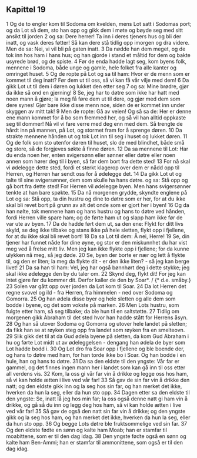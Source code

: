 ## Kapittel 19

1 Og de to engler kom til Sodoma om kvelden, mens Lot satt i Sodomas port; og da Lot så dem, sto han opp og gikk dem i møte og bøyde seg med sitt ansikt til jorden
2 og sa: Dere herrer! Ta inn i deres tjeners hus og bli der inatt, og vask deres føtter! Så kan dere stå tidlig opp imorgen og dra videre. Men de sa: Nei, vi vil bli på gaten inatt.
3 Da nødde han dem meget, og de tok inn hos ham i hans hus; og han gjorde i stand et måltid for dem og bakte usyrede brød, og de spiste.
4 Før de enda hadde lagt seg, kom byens folk, mennene i Sodoma, både unge og gamle, hele folket fra alle kanter og omringet huset.
5 Og de ropte på Lot og sa til ham: Hvor er de menn som er kommet til deg inatt? Før dem ut til oss, så vi kan få vår vilje med dem!
6 Da gikk Lot ut til dem i døren og lukket den etter seg
7 og sa: Mine brødre, gjør da ikke så ond en gjerning!
8 Se, jeg har to døtre som ikke har hatt med noen mann å gjøre; la meg få føre dem ut til dere, og gjør med dem som dere synes! Gjør bare ikke disse menn noe, siden de er kommet inn under skyggen av mitt tak!
9 Men de ropte: Gå av veien! Og så sa de: Her er denne ene mann kommet for å bo som fremmed her, og så vil han alltid oppkaste seg til dommer! Nå vil vi fare verre med deg enn med dem. Så trengte de hårdt inn på mannen, på Lot, og stormet fram for å sprenge døren.
10 Da strakte mennene hånden ut og tok Lot inn til seg i huset og lukket døren.
11 Og de folk som sto utenfor døren til huset, slo de med blindhet, både små og store, så de forgjeves søkte å finne døren.
12 Da sa mennene til Lot: Har du enda noen her, enten svigersønn eller sønner eller døtre eller noen annen som hører deg til i byen, så før dem bort fra dette sted!
13 For nå skal vi ødelegge dette sted, fordi et sterkt klagerop over dem er nådd opp til Herren, og Herren har sendt oss for å ødelegge det.
14 Da gikk Lot ut og talte til sine svigersønner, dem som skulle ha hans døtre. og sa: Stå opp og gå bort fra dette sted! For Herren vil ødelegge byen. Men hans svigersønner tenkte at han bare spøkte.
15 Da nå morgenen grydde, skyndte englene på Lot og sa: Stå opp, ta din hustru og dine to døtre som er her, for at du ikke skal bli revet bort på grunn av alt det onde som er gjort her i byen!
16 Og da han nølte, tok mennene ham og hans hustru og hans to døtre ved hånden, fordi Herren ville spare ham; og de førte ham ut og slapp ham ikke før de var ute av byen.
17 Da de hadde ført dem ut, sa den ene: Flykt for ditt livs skyld, se deg ikke tilbake og stans ikke på hele sletten, flykt opp i fjellene, for at du ikke skal bli revet bort!
18 Da sa Lot til dem: Å nei, Herre!
19 Se, din tjener har funnet nåde for dine øyne, og stor er den miskunnhet du har vist meg ved å frelse mitt liv. Men jeg kan ikke flykte opp i fjellene; for da kunne ulykken nå meg, så jeg døde.
20 Se, byen der borte er nær og lett å flykte til, og den er liten; la meg da flykte dit - er den ikke liten? - så jeg kan berge livet!
21 Da sa han til ham: Vel, jeg har også bønnhørt deg i dette stykke; jeg skal ikke ødelegge den by du taler om.
22 Skynd deg, flykt dit! For jeg kan intet gjøre før du kommer dit. Derfor kaller de den by Soar*. / {* d.e. småby.}
23 Solen var gått opp over jorden da Lot kom til Soar.
24 Da lot Herren det regne svovel og ild - fra Herren, fra himmelen - ned over Sodoma og Gomorra.
25 Og han ødela disse byer og hele sletten og alle dem som bodde i byene, og det som vokste på marken.
26 Men Lots hustru, som fulgte etter ham, så seg tilbake; da ble hun til en saltstøtte.
27 Tidlig om morgenen gikk Abraham til det sted hvor han hadde stått for Herrens åsyn.
28 Og han så utover Sodoma og Gomorra og utover hele landet på sletten; da fikk han se at røyken steg opp fra landet som røyken fra en smelteovn.
29 Slik gikk det til at da Gud ødela byene på sletten, da kom Gud Abraham i hu og førte Lot midt ut av ødeleggelsen - dengang han ødela de byer som Lot hadde bodd i.
30 Og Lot dro fra Soar opp i fjellene og ble boende der, og hans to døtre med ham, for han torde ikke bo i Soar. Og han bodde i en hule, han og hans to døtre.
31 Da sa den eldste til den yngste: Vår far er gammel, og det finnes ingen mann her i landet som kan gå inn til oss etter all verdens vis.
32 Kom, la oss gi vår far vin å drikke og legge oss hos ham, så vi kan holde ætten i live ved vår far!
33 Så gav de sin far vin å drikke den natt; og den eldste gikk inn og la seg hos sin far, og han merket det ikke, hverken da hun la seg, eller da hun sto opp.
34 Dagen etter sa den eldste til den yngste: Se, inatt lå jeg hos min far; la oss også denne natt gi ham vin å drikke, og gå så du inn og legg deg hos ham, så vi kan holde ætten i live ved vår far!
35 Så gav de også den natt sin far vin å drikke; og den yngste gikk og la seg hos ham, og han merket det ikke, hverken da hun la seg, eller da hun sto opp.
36 Og begge Lots døtre ble fruktsommelige ved sin far.
37 Og den eldste fødte en sønn og kalte ham Moab; han er stamfar til moabittene, som er til den dag idag.
38 Den yngste fødte også en sønn og kalte ham Ben-Ammi; han er stamfar til ammonittene, som også er til den dag idag.
